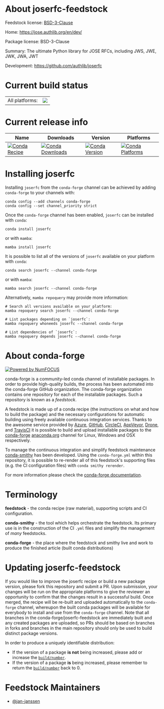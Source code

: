 About joserfc-feedstock
=======================

Feedstock license: [BSD-3-Clause](https://github.com/conda-forge/joserfc-feedstock/blob/main/LICENSE.txt)

Home: https://jose.authlib.org/en/dev/

Package license: BSD-3-Clause

Summary: The ultimate Python library for JOSE RFCs, including JWS, JWE, JWK, JWA, JWT

Development: https://github.com/authlib/joserfc

Current build status
====================


<table><tr><td>All platforms:</td>
    <td>
      <a href="https://dev.azure.com/conda-forge/feedstock-builds/_build/latest?definitionId=21820&branchName=main">
        <img src="https://dev.azure.com/conda-forge/feedstock-builds/_apis/build/status/joserfc-feedstock?branchName=main">
      </a>
    </td>
  </tr>
</table>

Current release info
====================

| Name | Downloads | Version | Platforms |
| --- | --- | --- | --- |
| [![Conda Recipe](https://img.shields.io/badge/recipe-joserfc-green.svg)](https://anaconda.org/conda-forge/joserfc) | [![Conda Downloads](https://img.shields.io/conda/dn/conda-forge/joserfc.svg)](https://anaconda.org/conda-forge/joserfc) | [![Conda Version](https://img.shields.io/conda/vn/conda-forge/joserfc.svg)](https://anaconda.org/conda-forge/joserfc) | [![Conda Platforms](https://img.shields.io/conda/pn/conda-forge/joserfc.svg)](https://anaconda.org/conda-forge/joserfc) |

Installing joserfc
==================

Installing `joserfc` from the `conda-forge` channel can be achieved by adding `conda-forge` to your channels with:

```
conda config --add channels conda-forge
conda config --set channel_priority strict
```

Once the `conda-forge` channel has been enabled, `joserfc` can be installed with `conda`:

```
conda install joserfc
```

or with `mamba`:

```
mamba install joserfc
```

It is possible to list all of the versions of `joserfc` available on your platform with `conda`:

```
conda search joserfc --channel conda-forge
```

or with `mamba`:

```
mamba search joserfc --channel conda-forge
```

Alternatively, `mamba repoquery` may provide more information:

```
# Search all versions available on your platform:
mamba repoquery search joserfc --channel conda-forge

# List packages depending on `joserfc`:
mamba repoquery whoneeds joserfc --channel conda-forge

# List dependencies of `joserfc`:
mamba repoquery depends joserfc --channel conda-forge
```


About conda-forge
=================

[![Powered by
NumFOCUS](https://img.shields.io/badge/powered%20by-NumFOCUS-orange.svg?style=flat&colorA=E1523D&colorB=007D8A)](https://numfocus.org)

conda-forge is a community-led conda channel of installable packages.
In order to provide high-quality builds, the process has been automated into the
conda-forge GitHub organization. The conda-forge organization contains one repository
for each of the installable packages. Such a repository is known as a *feedstock*.

A feedstock is made up of a conda recipe (the instructions on what and how to build
the package) and the necessary configurations for automatic building using freely
available continuous integration services. Thanks to the awesome service provided by
[Azure](https://azure.microsoft.com/en-us/services/devops/), [GitHub](https://github.com/),
[CircleCI](https://circleci.com/), [AppVeyor](https://www.appveyor.com/),
[Drone](https://cloud.drone.io/welcome), and [TravisCI](https://travis-ci.com/)
it is possible to build and upload installable packages to the
[conda-forge](https://anaconda.org/conda-forge) [anaconda.org](https://anaconda.org/)
channel for Linux, Windows and OSX respectively.

To manage the continuous integration and simplify feedstock maintenance
[conda-smithy](https://github.com/conda-forge/conda-smithy) has been developed.
Using the ``conda-forge.yml`` within this repository, it is possible to re-render all of
this feedstock's supporting files (e.g. the CI configuration files) with ``conda smithy rerender``.

For more information please check the [conda-forge documentation](https://conda-forge.org/docs/).

Terminology
===========

**feedstock** - the conda recipe (raw material), supporting scripts and CI configuration.

**conda-smithy** - the tool which helps orchestrate the feedstock.
                   Its primary use is in the construction of the CI ``.yml`` files
                   and simplify the management of *many* feedstocks.

**conda-forge** - the place where the feedstock and smithy live and work to
                  produce the finished article (built conda distributions)


Updating joserfc-feedstock
==========================

If you would like to improve the joserfc recipe or build a new
package version, please fork this repository and submit a PR. Upon submission,
your changes will be run on the appropriate platforms to give the reviewer an
opportunity to confirm that the changes result in a successful build. Once
merged, the recipe will be re-built and uploaded automatically to the
`conda-forge` channel, whereupon the built conda packages will be available for
everybody to install and use from the `conda-forge` channel.
Note that all branches in the conda-forge/joserfc-feedstock are
immediately built and any created packages are uploaded, so PRs should be based
on branches in forks and branches in the main repository should only be used to
build distinct package versions.

In order to produce a uniquely identifiable distribution:
 * If the version of a package **is not** being increased, please add or increase
   the [``build/number``](https://docs.conda.io/projects/conda-build/en/latest/resources/define-metadata.html#build-number-and-string).
 * If the version of a package **is** being increased, please remember to return
   the [``build/number``](https://docs.conda.io/projects/conda-build/en/latest/resources/define-metadata.html#build-number-and-string)
   back to 0.

Feedstock Maintainers
=====================

* [@jan-janssen](https://github.com/jan-janssen/)

